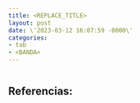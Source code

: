 ```yaml
---
title: <REPLACE_TITLE>
layout: post
date: \'2023-03-12 16:07:59 -0000\'
categories:
- tab
- <BANDA>
---
```


~~~
~~~

Referencias:
- 
